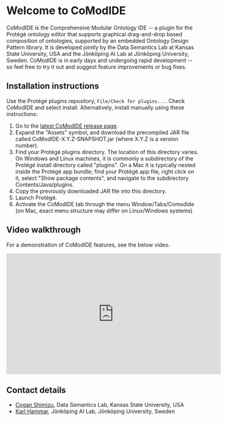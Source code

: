 # Welcome to CoModIDE

CoModIDE is the Comprehensive Modular Ontology IDE -- a plugin for the Protégé ontology editor that supports graphical drag-and-drop based composition of ontologies, supported by an embedded Ontology Design Pattern library. It is developed jointly by the Data Semantics Lab at Kansas State University, USA and the Jönköping AI Lab at Jönköping University, Sweden. CoModIDE is in early days and undergoing rapid development -- so feel free to try it out and suggest feature improvements or bug fixes.

## Installation instructions

Use the Protégé plugins repository, `File/Check for plugins...`. Check CoModIDE and select install. Alternatively, install manually using these instructions: 

1. Go to the [latest CoModIDE release page](https://github.com/comodide/CoModIDE/releases/latest/).
2. Expand the "Assets" symbol, and download the precompiled JAR file called CoModIDE-X.Y.Z-SNAPSHOT.jar (where X.Y.Z is a version number).
3. Find your Protégé plugins directory. The location of this directory varies. On Windows and Linux machines, it is commonly a subdirectory of the Protégé install directory called "plugins". On a Mac it is typically nested inside the Protégé app bundle; find your Protégé.app file, right click on it, select "Show package contents", and navigate to the subdirectory Contents/Java/plugins.
4. Copy the previously downloaded JAR file into this directory.
5. Launch Protégé.
6. Activate the CoModIDE tab through the menu Window/Tabs/Comodide (on Mac, exact menu structure may differ on Linux/Windows systems)

## Video walkthrough

For a demonstration of CoModIDE features, see the below video.

<iframe width="560" height="315" src="https://www.youtube.com/embed/rHLdGyAdMuA" frameborder="0" allow="accelerometer; autoplay; encrypted-media; gyroscope; picture-in-picture" allowfullscreen></iframe>

## Contact details

* [Cogan Shimizu](mailto:cogan.comodide@coganshimizu.com), Data Semantics Lab, Kansas State University, USA
* [Karl Hammar](mailto:karl.hammar@jail.ai), Jönköping AI Lab, Jönköping University, Sweden
